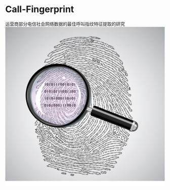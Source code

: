 # Call-Fingerprint
运营商部分电信社会网络数据的最佳呼叫指纹特征提取的研究
![](https://github.com/bupt-bricklayer/Call-Fingerprint/raw/master/Picture/logo.jpg)

